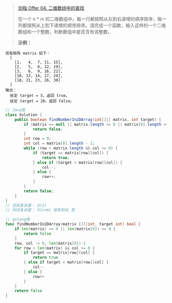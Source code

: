 >[剑指 Offer 04. 二维数组中的查找](https://leetcode-cn.com/problems/er-wei-shu-zu-zhong-de-cha-zhao-lcof/)
>
>在一个 n * m 的二维数组中，每一行都按照从左到右递增的顺序排序，每一列都按照从上到下递增的顺序排序。请完成一个函数，输入这样的一个二维数组和一个整数，判断数组中是否含有该整数。

>**示例：**
```
现有矩阵 matrix 如下：
  [
    [1,   4,  7, 11, 15],
    [2,   5,  8, 12, 19],
    [3,   6,  9, 16, 22],
    [10, 13, 14, 17, 24],
    [18, 21, 23, 26, 30]
  ]
输出：
  给定 target = 5，返回 true。
  给定 target = 20，返回 false。
```

```java
// Java版
class Solution {
    public boolean findNumberIn2DArray(int[][] matrix, int target) {
        if (matrix == null || matrix.length <= 0 || matrix[0].length <= 0) {
            return false;
        }
        int row = 0;
        int col = matrix[0].length - 1;
        while (row < matrix.length && col >= 0) {
            if (target == matrix[row][col]) {
                return true;
            } else if (target < matrix[row][col]) {
                col--;
            } else {
                row++;
            }
        }
        return false;
    }
}
// 空间复杂度： O(1)
// 时间复杂度： O(n+m) 矩形的长 宽
```
```go
// golang版
func findNumberIn2DArray(matrix [][]int, target int) bool {
	if len(matrix) <= 0 || len(matrix[0]) <= 0 {
		return false
	}
	row, col := 0, len(matrix[0])-1
	for row < len(matrix) && col >= 0 {
		if target == matrix[row][col] {
			return true
		} else if target < matrix[row][col] {
			col--
		} else {
			row++
		}
	}
	return false
}
```